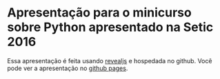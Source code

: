 # Apresentação para o minicurso sobre Python apresentado na Setic 2016

Essa apresentação é feita
usando [revealjs](https://github.com/hakimel/reveal.js/) e hospedada no github.
Você pode ver a apresentação
no [github pages](https://darcamo.github.io/python-and-numpy-course/).
